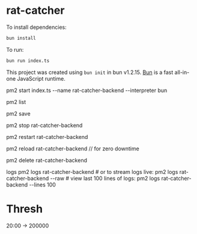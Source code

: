 # rat-catcher

To install dependencies:

```bash
bun install
```

To run:

```bash
bun run index.ts
```

This project was created using `bun init` in bun v1.2.15. [Bun](https://bun.sh) is a fast all-in-one JavaScript runtime.

pm2 start index.ts --name rat-catcher-backend --interpreter bun

pm2 list

pm2 save

pm2 stop rat-catcher-backend

pm2 restart rat-catcher-backend

pm2 reload rat-catcher-backend // for zero downtime

pm2 delete rat-catcher-backend

logs 
    pm2 logs rat-catcher-backend
    # or to stream logs live:
    pm2 logs rat-catcher-backend --raw
    # view last 100 lines of logs:
    pm2 logs rat-catcher-backend --lines 100


# Thresh
 
 20:00 -> 200000